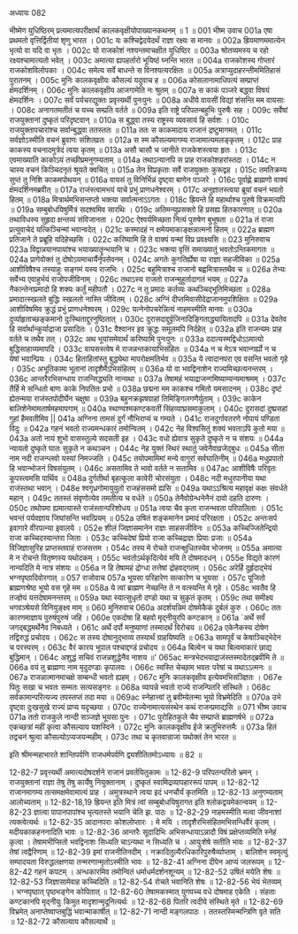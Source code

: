 अध्यायः 082

भीष्मेण युधिष्ठिरम् प्रत्यमात्यपरीक्षार्थं कालकवृक्षीयोपाख्यानकथनम् ॥ 1 ॥
001	भीष्म उवाच 
001a	एषा प्रथमतो वृत्तिर्द्वितीयां शृणु भारत ।
001c	यः कश्चिद्वेदयेदर्थं राज्ञा रक्ष्यः स मानवः ॥
002a	ह्रियमाणममात्येन भृत्यो वा यदि वा भृतः ।
002c	यो राजकोशं नश्यन्तमाचक्षीत युधिष्ठिर ॥
003a	श्रोतव्यमस्य च रहो रक्ष्यश्चामात्यतो भवेत् ।
003c	अमात्या ह्यपहर्तारो भूयिष्ठं घ्नन्ति भारत ॥
004a	राजकोशस्य गोप्तारं राजकोशविलोपकाः ।
004c	समेत्य सर्वे बाधन्ते स विनश्यत्यरक्षितः ॥
005a	अत्राप्युदाहरन्तीममितिहासं पुरातनम् ।
005c	मुनिः कालकवृक्षीयः कौसल्यं यदुवाच ह ॥
006a	कोसलानामाधिपत्यं सम्प्राप्तं क्षेमदर्शिनम् ।
006c	मुनिः कालकवृक्षीय आजगामेति नः श्रुतम् ॥
007a	स काकं पञ्जरे बद्ध्वा विषयं क्षेमदर्शिनः ।
007c	सर्वं पर्यचरद्युक्तः प्रवृत्त्यर्थी पुनःपुनः ॥
008a	अधीये वायसीं विद्यां शंसन्ति मम वायसाः ।
008c	अनागतमतीतं च यच्च सम्प्रति वर्तते ॥
009a	इति राष्ट्रे परिपतन्बहुभिः पुरुषैः सह ।
009c	सर्वेषां राजयुक्तानां दुष्कृतं परिदृष्टवान् ॥
010a	स बुद्ध्वा तस्य राष्ट्रस्य व्यवसायं हि सर्वशः ।
010c	राजयुक्तापचारांश्च सर्वान्बुद्ध्वा ततस्ततः ॥
011a	ततः स काकमादाय राजानं द्रष्टुमागमत् ।
011c	सर्वज्ञोऽस्मीति वचनं ब्रुवाणः संशितव्रतः ॥
012a	स स्म कौसल्यमागम्य राजामात्यमलङ्कृतम् ।
012c	प्राह काकस्य वचनादमुत्रेदं त्वया कृतम् ॥
013a	असौ चासौ च जानीते राजकेशस्त्वया हृतः ।
013c	एवमाख्याति काकोऽयं तच्छीघ्रमनुगम्यताम् ॥
014a	तथाऽन्यानपि स प्राह राजकोशहरांस्तदा ।
014c	न चास्य वचनं किञ्चिदनृतं श्रूयते क्वचित् ॥
015a	तेन विप्रकृताः सर्वे राजयुक्ताः कुरूद्वह ।
015c	तमतिक्रम्य सुप्तं तु निशि काकमपोथयन् ॥
016a	वायसं तु विनिर्भिन्नं दृष्ट्वा बाणेन पञ्जरे ।
016c	पूर्वाह्णे ब्राह्मणो वाक्यं क्षेमदर्शिनमब्रवीत् ॥
017a	राजंस्त्वामभयं याचे प्रभुं प्राणधनेश्वरम् ।
017c	अनुज्ञातस्त्वया ब्रूयां वचनं भवतो हितम् ॥
018a	मित्रार्थमभिसन्तप्तो भक्त्या सर्वात्मनाऽऽगतः ।
018c	ह्रियन्ते हि महार्थाश्च पुरुषे विक्रमत्यपि ॥
019a	सम्बुबोधयिषुर्मित्रं सदश्वमिव सारथिः ।
019c	अतिमन्युप्रसक्तो हि प्रसह्य हितकारणात् ॥
020a	तथाविधस्य सुहृदा क्षन्तव्यं संविजानता ।
020c	ऐश्वर्यमिच्छता नित्यं पुरुषेण बुभूषता ॥
021a	तं राजा प्रत्युवाचेदं यत्किञ्चिन्मां भवान्वदेत् ।
021c	कस्मादहं न क्षमेयमाकाङ्क्षन्नात्मनो हितम् ॥
022a	ब्राह्मण प्रतिजाने ते प्रब्रूहि यदिहेच्छसि ।
022c	करिष्यामि हि ते वाक्यं यन्मां विप्र प्रवक्ष्यसि ॥
023	मुनिरुवाच 
023a	विद्वान्नयानपायांश्च भयाख्यातॄन्भयानि च ।
023c	भक्त्या वृत्तिं समाख्यातुं भवतोऽन्तिकमागतः ॥
024a	प्रागेवोक्तं तु दोषोऽयमाचार्यैर्नृपसेवनम् ।
024c	अगतेः कुगतिर्ह्येषा या राज्ञा सहजीविका ॥
025a	आशीविषैश्च तस्याहुः सङ्गमं यस्य राजभिः ।
025c	बहुमित्राश्च राजानो बह्वमित्रास्तथैव च ॥
026a	तेभ्यः सर्वेभ्य एवाहुर्भयं राजोपजीविनाम् ।
026c	तथाऽस्य राजतो राजन्मुहुर्तादागतं भयम् ॥
027a	नैकान्तेनाप्रमादो हि शक्यः कर्तुं महीपतौ ।
027c	न तु प्रमादः कर्तव्यः कथञ्चिद्भूतिमिच्छता ॥
028a	प्रमादात्स्खलते बुद्धिः स्खलतो नास्ति जीवितम् ।
028c	अग्निं दीप्तमिवासीदेद्राजानमुपशिक्षितः ॥
029a	आशीविषमिव क्रुद्धं प्रभुं प्राणधनेश्वरम् ।
029c	यत्नेनोपचरेन्नित्यं नाहमस्मीति मानवः ॥
030a	दुर्व्याहृताच्छङ्कमानो दुःस्थिताद्दुरनुष्ठितात् ।
030c	दुरासदाद्दुर्वृजिनादिङ्गिताद्ध्यायितादपि ॥
031a	देवतेव हि सर्वार्थान्कुर्याद्राजा प्रसादितः ।
031c	वैश्वानर इव क्रुद्धः समूलमपि निर्दहेत् ॥
032a	इति राजन्यमः प्राह वर्तते च तथैव तत् ।
032c	अथ भूयांसमेवार्थं करिष्यामि पुनःपुनः ॥
033a	ददात्यस्मद्विधोऽऽमात्यो बुद्धिसाहाय्यमापदि ।
033c	वायसस्त्वेष मे राजन्नन्तकायाभिसंहितः ॥
034a	न च मेऽत्र भवान्गर्ह्यो न च येषां भवान्प्रियः ।
034c	हिताहितांस्तु बुद्ध्येथा मापरोक्षमतिर्भव ॥
035a	ये त्वादानपरा एव वसन्ति भवतो गृहे ।
035c	अभूतिकामा भूतानां तादृशैर्मेऽभिसंहितम् ॥
036a	यो वा भवद्विनाशेन राज्यमिच्छत्यनन्तरम् ।
036c	आन्तरैरभिसन्धाय राजन्सिद्ध्यति नान्यथा ॥
037a	तेषामहं भयाद्राजन्गमिष्याम्यन्यमाश्रमम् ।
037c	तैर्हि मे सन्धितो बाणः काके निपतितः प्रभो ॥
038a	छद्मना मम काकश्च गमितो यमसादनम् ।
038c	दृष्टं ह्येतन्मया राजंस्तपोदीर्घेन चक्षुषा ॥
039a	बहुनक्रझषग्राहां तिमिङ्गिलगणैर्युताम् ।
039c	काकेन बालिशेनेमामतार्षमहमापगाम् ॥
040a	स्थाण्वश्मकण्टकवतीं सिंहव्याघ्रसमाकुलाम् ।
040c	दुरासदां दुष्प्रसहां गुहां हैमवतीमिव ||
041a	अग्निना तामसं दुर्गं नौभिराप्यं च गम्यते ।
041c	राजदुर्गावतरणे नोपायं पण्डिता विदुः ॥
042a	गहनं भवतो राज्यमन्धकारं तमोन्वितम् ।
042c	नेह विश्वसितुं शक्यं भवताऽपि कुतो मया ॥
043a	अतो नायं शुभो वासस्तुल्ये सदसती इह ।
043c	वधो ह्येवात्र सुकृते दुष्कृते न च संशयः ॥
044a	न्यायतो दुष्कृते घातः सुकृते न कथञ्चन ।
044c	नेह युक्तं स्थिरं स्थातुं जवेनैवाव्रजेद्बुधः ॥
045a	सीता नाम नदी राजन्प्लवो यस्यां निमज्जति ।
045c	तयोपमामिमां मन्ये वागुरां सर्वघातिनीम् ॥
046a	मधुप्रपातो हि भवान्भोजनं विषसंयुतम् ।
046c	असतामिव ते भावो वर्तते न सतामिव ॥
047ac	आशीविषैः परिवृतः कूपस्त्वमसि पार्थिव ॥
048a	दुर्गतीर्था बृहत्कूला कावेरी चोरसंयुता ।
048c	नदी मधुरपानीया यथा राजंस्तथा भवान् ।
048e	श्वगृध्रगोमायुयुतो राजहंससमो ह्यसि ॥
049a	यथाऽऽश्रित्य महावृक्षं कक्षः संवर्धते महान् ।
049c	ततस्तं संवृणोत्येव तमतीत्य च वर्धते ॥
050a	तेनैवोग्रेन्धनेनैनं दावो दहति दारुणः ।
050c	तथोपमा ह्यमात्यास्ते राजंस्तान्परिशोधय ॥
051a	त्वया चैव कृता राजन्भवता परिपालिताः ।
051c	भवन्तं पर्यवज्ञाय जिघांसन्ति भवत्प्रियम् ॥
052a	उषितं शङ्कमानेन प्रमादं परिरक्षता ।
052c	अन्तःसर्प इवागारे वीरपत्न्या इवालये ।
052e	शीलं जिज्ञासमानेन राज्ञः साहसजीविनः ॥
053a	कच्चिज्जितेन्द्रियो राजा कच्चिदस्यान्तरा जिताः ।
053c	कच्चिदेषां प्रियो राजा कच्चिद्राज्ञः प्रियाः प्रजाः ॥
054a	विजिज्ञासुरिह प्राप्तस्तवाहं राजसत्तम ।
054c	तस्य मे रोचते राजन्क्षुधितस्येव भोजनम् ॥
055a	अमात्या मे न रोचन्ते वितृष्णस्य यथोदकम् ।
055c	भवतोऽर्थकृदित्येवं मयि ते दोषमादधन् ।
055e	विद्यते कारणं नान्यदिति मे नात्र संशयः ॥
056a	न हि तेषामहं द्रोग्धा तत्तेषां द्रोहवद्गतम् ।
056c	अरेर्हि दुर्हृदाद्भेयं भग्नपृष्ठादिवोरगात् ॥
057	राजोवाच 
057a	भूयसा परिहारेण सत्कारेण च भूयसा ।
057c	पूजितो ब्राह्मणश्रेष्ठ भूयो वस गृहे मम ॥
058a	ये त्वां ब्राह्मण नेच्छन्ति ते न वत्स्यन्ति मे गृहे ।
058c	भवतैव हि तज्ज्ञेयं यत्तदेषामनन्तरम् ॥
059a	यथा स्यात्सुधृतो दण्डो यथा च सुकृतं कृतम् ।
059c	तथा समीक्ष्य भगवञ्श्रेयसे विनियुङ्क्ष्व माम् ॥
060	मुनिरुवाच 
060a	अदर्शयन्निमं दोषमेकैकं दुर्बलं कुरु ।
060c	ततः कारणमाज्ञाय पुरुषंपुरुषं जहि ।
060e	एकदोषा हि बहवो मृद्नीयुरपि कण्टकान् ॥
061a	`अर्थे सर्वं जगद्बद्धमर्थेनैव निबध्यते ।
061c	अर्थे दर्पो मनुष्याणां तस्मादर्थं विरोचय ॥
062a	एकेनैकस्य दोषेण तद्विरुद्धं प्रचोदय ।
062c	स तस्य दोषानुद्भाव्य तस्यार्थं ग्राहयिष्यति ॥
063a	सामपूर्वं च केषाञ्चिद्भेदेन च परस्परम् ।
063c	वैरं कारय भूपाल पश्चाद्दण्डं प्रचोदय ॥
064a	बिल्वेन च यथा बिल्वमाकारं छाद्य बुद्धिमान् ।
064c	अशुद्धं सचिवं राजन्नशुद्धेनैव नाशय ॥'
065ac	मन्त्रभेदभयाद्राजंस्तस्मादेतद्ब्रवीमि ते ॥
066a	वयं तु ब्राह्मणा नाम मृदुदण्डाः कृपालवः ।
066c	स्वस्ति चेच्छाम भवतः परेषां च यथाऽऽत्मनः ॥
067a	राजन्नात्मानमाचक्षे सम्बन्धी भवतो ह्यहम् ।
067c	मुनिः कालकवृक्षीय इत्येवमभिसञ्ज्ञितः ।
067e	पितुः सखा च भवतः सम्मतः सत्यसङ्गरः ॥
068a	व्यापन्ने भवतो राज्ये राजन्पितरि संस्थिते ।
068c	सर्वकामान्परित्यज्य तपस्तप्तं तदा मया ॥
069ac	स्नेहात्त्वां तु ब्रवीम्येतन्मा भूयो विभ्रमेदिति ॥
070a	उभे दृष्ट्वा दुःखसुखे राज्यं प्राप्य यदृच्छया ।
070c	राज्येनामात्यसंस्थेन कथं राजन्प्रमाद्यसि ॥
071	भीष्म उवाच 
071a	ततो राजकुले नान्दी सञ्जज्ञे भूयसा पुनः ।
071c	पुरोहितकुले चैव सम्प्राप्ते ब्राह्मणर्षभे ॥
072a	एकच्छत्रां महीं कृत्वा कौसल्याय यशस्विने ।
072c	मुनिः कालकवृक्षीय ईजे क्रतुभिरुत्तमैः ॥
073a	हितं तद्वचनं श्रुत्वा कौसल्योऽप्यजयन्महीम् ।
073c	तथा च कृतवान्राजा यथोक्तं तेन भारत ॥ 

इति श्रीमन्महाभारते शान्तिपर्वणि राजधर्मपर्वणि द्व्यशीतितमोऽध्यायः ॥ 82 ॥

12-82-7 प्रवृत्त्यर्थी अमात्यदोषदर्शने राजानं प्रवर्तयितुकामः ॥ 12-82-9 परिपतन्परितो भ्रमन् । राजयुक्तानां राज्ञा तेषु तेषु कार्येषु नियुक्तानाम् । दुष्कृतं स्वामिद्रव्यापहाररूपं पापम् ॥ 12-82-12 राजानमागम्य तत्समक्षमेवामात्यं प्राह । अमुत्रस्थाने त्वया इदं धनचौर्यं कृतमिति ॥ 12-82-13 अनुगम्यताम् आलोच्यताम् ॥ 12-82-18,19 ह्रियन्त इति मित्रं त्वां सम्बुबोधयिषुरागत इति श्लोकद्वयमेकान्वयम् ॥ 12-82-23 ज्ञात्वा पापानपापांश्च भृत्यतस्ते भयानि चेति झ. पाठः ॥ 12-82-29 नाहमस्मीति मत्वा जीवनाशां त्यक्त्वेत्यर्थः ॥ 12-82-35 आदानपराः कोशलोप्तारः । मे मयि । तादृशैरभिसंहितमभिसन्धिर्वैरं कृतम् । मदीयकाकहननादिति भावः ॥ 12-82-36 आन्तरैः सूदादिभिः अभिसन्धायाऽन्नादौ विषं प्रक्षेप्तव्यमिति स्नेहं कृत्वा । तेषामभीप्सितो भवद्विनाशः सिध्यति चाऽन्यथा न सिध्यति च । आयुःशेषे सतीति भावः ॥ 12-82-37 तेषां त्वद्वैरिणाम् ॥ 12-82-39 इमां राजनीतिनदीम् । नक्रादितुल्यैरधिकारिपुरुषैर्व्याप्ताम् । बालिशेन स्वमृत्युं सम्पादयता विरुद्धलक्षणया तन्मरणान्मृतोऽस्मीति भावः ॥ 12-82-41 अग्निना दीपेन आप्यं जलरूपम् ॥ 12-82-42 गहनं कपटम् । अन्धकारमिव तमोन्वितं धर्माधर्मदर्शनशून्यम् ॥ 12-82-52 उषितं मयेति शेषः ॥ 12-82-53 जिज्ञासामेवाह कच्चिदिति ॥ 12-82-54 रोचते भवानिति शेषः ॥ 12-82-56 भेयं भेतव्यम् । भग्नपृष्ठात् पृष्ठभङ्गेन कोपितात् ॥ 12-82-60 तेषामकस्मात् युगपच्च वधे दोषमाह एकेति । संहताः कण्टकानपि मृद्नीयुः किमुत मादृशान्मृदूनित्यर्थः ॥ 12-82-68 पितरि त्वदीये संस्थिते मृते ॥ 12-82-69 विभ्रमेत् अनाप्तेष्वाप्तबुद्धिं भवान्माकार्षीत् ॥ 12-82-71 नान्दी मङ्गलपाठः । ततस्तस्मिन्मन्त्रिणि वृते सति ॥ 12-82-72 कौसल्याय कौसल्यार्थे ॥
